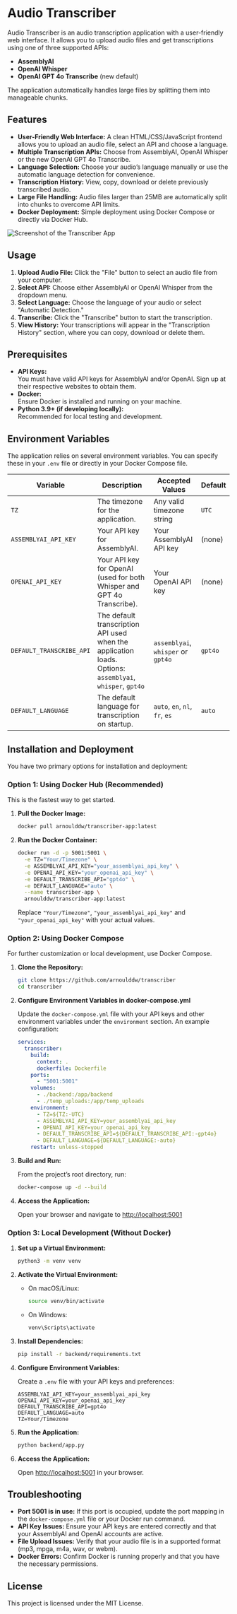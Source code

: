<!-- README.md -->

# Audio Transcriber

Audio Transcriber is an audio transcription application with a user-friendly web interface. It allows you to upload audio files and get transcriptions using one of three supported APIs:

- **AssemblyAI**  
- **OpenAI Whisper**  
- **OpenAI GPT 4o Transcribe** (new default)

The application automatically handles large files by splitting them into manageable chunks.

## Features

- **User-Friendly Web Interface:** A clean HTML/CSS/JavaScript frontend allows you to upload an audio file, select an API and choose a language.
- **Multiple Transcription APIs:** Choose from AssemblyAI, OpenAI Whisper or the new OpenAI GPT 4o Transcribe.
- **Language Selection:** Choose your audio’s language manually or use the automatic language detection for convenience.
- **Transcription History:** View, copy, download or delete previously transcribed audio.
- **Large File Handling:** Audio files larger than 25MB are automatically split into chunks to overcome API limits.
- **Docker Deployment:** Simple deployment using Docker Compose or directly via Docker Hub.

![Screenshot of the Transcriber App](Transcriber-screenshot.png)

## Usage

1. **Upload Audio File:** Click the "File" button to select an audio file from your computer.
2. **Select API:** Choose either AssemblyAI or OpenAI Whisper from the dropdown menu.
3. **Select Language:** Choose the language of your audio or select "Automatic Detection."
4. **Transcribe:** Click the "Transcribe" button to start the transcription.
5. **View History:** Your transcriptions will appear in the "Transcription History" section, where you can copy, download or delete them.

## Prerequisites

- **API Keys:**  
  You must have valid API keys for AssemblyAI and/or OpenAI. Sign up at their respective websites to obtain them.
- **Docker:**  
  Ensure Docker is installed and running on your machine.
- **Python 3.9+ (if developing locally):**  
  Recommended for local testing and development.

## Environment Variables

The application relies on several environment variables. You can specify these in your `.env` file or directly in your Docker Compose file.

| Variable                 | Description                                                                                           | Accepted Values                         | Default   |
| ------------------------ | ----------------------------------------------------------------------------------------------------- | --------------------------------------- | --------- |
| `TZ`                     | The timezone for the application.                                                                   | Any valid timezone string               | `UTC`     |
| `ASSEMBLYAI_API_KEY`     | Your API key for AssemblyAI.                                                                          | Your AssemblyAI API key                 | (none)    |
| `OPENAI_API_KEY`         | Your API key for OpenAI (used for both Whisper and GPT 4o Transcribe).                                | Your OpenAI API key                     | (none)    |
| `DEFAULT_TRANSCRIBE_API` | The default transcription API used when the application loads. Options: `assemblyai`, `whisper`, `gpt4o` | `assemblyai`, `whisper` or `gpt4o`        | `gpt4o`   |
| `DEFAULT_LANGUAGE`       | The default language for transcription on startup.                                                  | `auto`, `en`, `nl`, `fr`, `es`            | `auto`    |

## Installation and Deployment

You have two primary options for installation and deployment:

### Option 1: Using Docker Hub (Recommended)

This is the fastest way to get started.

1. **Pull the Docker Image:**

   ```bash
   docker pull arnoulddw/transcriber-app:latest
   ```

2. **Run the Docker Container:**

   ```bash
   docker run -d -p 5001:5001 \
     -e TZ="Your/Timezone" \
     -e ASSEMBLYAI_API_KEY="your_assemblyai_api_key" \
     -e OPENAI_API_KEY="your_openai_api_key" \
     -e DEFAULT_TRANSCRIBE_API="gpt4o" \
     -e DEFAULT_LANGUAGE="auto" \
     --name transcriber-app \
     arnoulddw/transcriber-app:latest
   ```

   Replace `"Your/Timezone"`, `"your_assemblyai_api_key"` and `"your_openai_api_key"` with your actual values.

### Option 2: Using Docker Compose

For further customization or local development, use Docker Compose.

1. **Clone the Repository:**

   ```bash
   git clone https://github.com/arnoulddw/transcriber
   cd transcriber
   ```

2. **Configure Environment Variables in docker-compose.yml**

   Update the `docker-compose.yml` file with your API keys and other environment variables under the `environment` section. An example configuration:

   ```yaml
   services:
     transcriber:
       build:
         context: .
         dockerfile: Dockerfile
       ports:
         - "5001:5001"
       volumes:
         - ./backend:/app/backend
         - ./temp_uploads:/app/temp_uploads
       environment:
         - TZ=${TZ:-UTC}
         - ASSEMBLYAI_API_KEY=your_assemblyai_api_key
         - OPENAI_API_KEY=your_openai_api_key
         - DEFAULT_TRANSCRIBE_API=${DEFAULT_TRANSCRIBE_API:-gpt4o}
         - DEFAULT_LANGUAGE=${DEFAULT_LANGUAGE:-auto}
       restart: unless-stopped
   ```

3. **Build and Run:**

   From the project’s root directory, run:

   ```bash
   docker-compose up -d --build
   ```

4. **Access the Application:**

   Open your browser and navigate to [http://localhost:5001](http://localhost:5001)

### Option 3: Local Development (Without Docker)

1. **Set up a Virtual Environment:**

   ```bash
   python3 -m venv venv
   ```

2. **Activate the Virtual Environment:**

   - On macOS/Linux:
     ```bash
     source venv/bin/activate
     ```
   - On Windows:
     ```bash
     venv\Scripts\activate
     ```

3. **Install Dependencies:**

   ```bash
   pip install -r backend/requirements.txt
   ```

4. **Configure Environment Variables:**

   Create a `.env` file with your API keys and preferences:

   ```env
   ASSEMBLYAI_API_KEY=your_assemblyai_api_key
   OPENAI_API_KEY=your_openai_api_key
   DEFAULT_TRANSCRIBE_API=gpt4o
   DEFAULT_LANGUAGE=auto
   TZ=Your/Timezone
   ```

5. **Run the Application:**

   ```bash
   python backend/app.py
   ```

6. **Access the Application:**

   Open [http://localhost:5001](http://localhost:5001) in your browser.

## Troubleshooting

- **Port 5001 is in use:** If this port is occupied, update the port mapping in the `docker-compose.yml` file or your Docker run command.
- **API Key Issues:** Ensure your API keys are entered correctly and that your AssemblyAI and OpenAI accounts are active.
- **File Upload Issues:** Verify that your audio file is in a supported format (mp3, mpga, m4a, wav, or webm).
- **Docker Errors:** Confirm Docker is running properly and that you have the necessary permissions.

## License

This project is licensed under the MIT License.